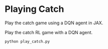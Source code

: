 # Playing Catch 
Play the catch game using a DQN agent in JAX.

Play the catch RL game with a DQN agent. 
```
python play_catch.py
```
